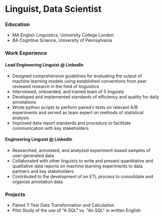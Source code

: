 # Linguist,  Data Scientist

### Education
- MA English Linguistics, University College London
- BA Cognitive Science, University of Pennsylvania

### Work Experience
#### Lead Engineering Linguist @ LinkedIn
- Designed comprehensive guidelines for evaluating the output of machine learning models using
established conventions from peer reviewed research in the field of linguistics
- Interviewed, onboarded, and trained team of 5 linguists
- Developed and implemented standards of efficiency and quality for daily annotations
- Wrote python scripts to perform paired t-tests on relevant A/B experiments and served as team expert on methods of statistical analysis
- Improved data report standards and procedure to facilitate communication with key stakeholders

#### Engineering Linguist @ LinkedIn
- Researched, annotated, and analyzed experiment-based samples of user-generated data
- Collaborated with other linguists to write and present quantitative and qualitative data reports on machine learning experiments to data partners and key stakeholders
- Contributed to the development of an ETL process to consolidate and organize annotation data

### Projects
- Paired T-Test Data Transformation and Calculation
- Pilot Study of the use of "A SQL" vs. "An SQL" in written English
